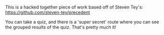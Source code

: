 This is a hacked together piece of work based off of Steven Tey's: https://github.com/steven-tey/precedent

You can take a quiz, and there is a 'super secret' route where you can see the grouped results of the quiz. That's
pretty much it!
